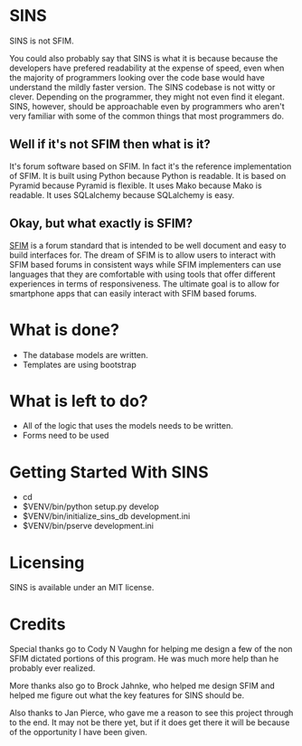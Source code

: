 # SINS
SINS is not SFIM.

You could also probably say that SINS is what it is because because the
developers have prefered readability at the expense of speed, even when the
majority of programmers looking over the code base would have understand the
mildly faster version. The SINS codebase is not witty or clever. Depending on
the programmer, they might not even find it elegant. SINS, however, should be
approachable even by programmers who aren't very familiar with some of the
common things that most programmers do.

## Well if it's not SFIM then what is it?
It's forum software based on SFIM. In fact it's the reference implementation of
SFIM. It is built using Python because Python is readable. It is based on
Pyramid because Pyramid is flexible. It uses Mako because Mako is readable. It
uses SQLalchemy because SQLalchemy is easy.

## Okay, but what exactly is SFIM?
[SFIM](https://github.com/riggtravis/SFIM) is a forum standard that is intended
to be well document and easy to build interfaces for. The dream of SFIM is to
allow users to interact with SFIM based forums in consistent ways while SFIM
implementers can use languages that they are comfortable with using tools that
offer different experiences in terms of responsiveness. The ultimate goal is to
allow for smartphone apps that can easily interact with SFIM based forums.

# What is done?
* The database models are written.
* Templates are using bootstrap

# What is left to do?
* All of the logic that uses the models needs to be written.
* Forms need to be used

# Getting Started With SINS

* cd <directory containing this file>
* $VENV/bin/python setup.py develop
* $VENV/bin/initialize_sins_db development.ini
* $VENV/bin/pserve development.ini

# Licensing
SINS is available under an MIT license.

# Credits
Special thanks go to Cody N Vaughn for helping me design a few of the non SFIM
dictated portions of this program. He was much more help than he probably
ever realized.

More thanks also go to Brock Jahnke, who helped me design SFIM and helped me
figure out what the key features for SINS should be.

Also thanks to Jan Pierce, who gave me a reason to see this project through to
the end. It may not be there yet, but if it does get there it will be because of
the opportunity I have been given.
